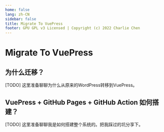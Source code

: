```yaml
---
home: false
lang: zh-CN
sidebar: false
title: Migrate To VuePress
footer: GPU GPL v3 Licensed | Copyright (c) 2022 Charlie Chen
---
```


# Migrate To VuePress

## 为什么迁移？

[TODO] 这里准备聊聊为什么从原来的WordPress转移到VuePress。

## VuePress + GitHub Pages + GitHub Action 如何搭建？

[TODO] 这里准备聊聊我是如何搭建整个系统的。把我踩过的坑分享下。